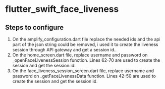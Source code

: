 # flutter_swift_face_liveness

## Steps to configure

1. On the amplify_configuration.dart file replace the needed ids and the api part of the json string could be removed, i used it to create the liveness session through API gateway and get a session id..
2. On the home_screen.dart file, replace username and password on \_openFaceLivenessSession function. Lines 62-70 are used to create the session and get the session id.
3. On the face_liveness_session_screen.dart file, replace username and password on \_getFaceLivenessData function. Lines 42-50 are used to create the session and get the session id.
